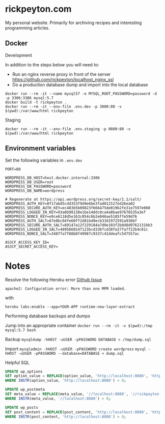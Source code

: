 # rickpeyton.com

My personal website. Primarily for archiving recipes and interesting programming articles.

## Docker

Development

In addition to the steps below you will need to:
* Run an nginx reverse proxy in front of the server https://github.com/rickpeyton/localhost_nginx_ssl
* Do a production database dump and import into the local database

```
docker run --rm -it --name mysql57 -e MYSQL_ROOT_PASSWORD=password -d -p 3306:3306 mysql:5.7
docker build -t rickpeyton .
docker run --rm -it --env-file .env.dev -p 3000:80 -v $(pwd):/var/www/html rickpeyton
```

Staging

`docker run --rm -it --env-file .env.staging -p 8080:80 -v $(pwd):/var/www/html rickpeyton`

## Environment variables

Set the following variables in `.env.dev`

```.env
PORT=80

WORDPRESS_DB_HOST=host.docker.internal:3306
WORDPRESS_DB_USER=root
WORDPRESS_DB_PASSWORD=password
WORDPRESS_DB_NAME=wordpress

# Regenerate at https://api.wordpress.org/secret-key/1.1/salt/
WORDPRESS_AUTH_KEY=8f17abd5cdd353f9d9e6be3fad011527ed26ea02
WORDPRESS_SECURE_AUTH_KEY=ec483b5b09823f666475de019b2fe31e7597e060
WORDPRESS_LOGGED_IN_KEY=93a8b98138e1be14ddc0ca4a8bae97676535a3ef
WORDPRESS_NONCE_KEY=e9ce6118d5e163c854c6b2e046ae5185ffe59d76
WORDPRESS_AUTH_SALT=67e8bc04fe60ff2d81b49ecb33d1972591a936bf
WORDPRESS_SECURE_AUTH_SALT=89147a12f229184a7d0e103f2b8d8d9762131bb3
WORDPRESS_LOGGED_IN_SALT=489566014f123bcd336fcd38fe27fa7f22b4c01c
WORDPRESS_NONCE_SALT=3487fa7f88b8f49987c9337c41ddeafc547557ac

AS3CF_ACCESS_KEY_ID=
AS3CF_SECRET_ACCESS_KEY=
```

# Notes

Resolve the following Heroku error [Github Issue](https://github.com/docker-library/wordpress/issues/293)

`apache2: Configuration error: More than one MPM loaded.`

with

`heroku labs:enable --app=YOUR-APP runtime-new-layer-extract`

Performing database backups and dumps

Jump into an appropriate container
`docker run --rm -it -v $(pwd):/tmp mysql:5.7 bash`

Backup
`mysqldump -hHOST -uUSER -pPASSWORD DATABASE > /tmp/dump.sql`

Import
`mysqladmin -hHOST -uUSER -pPASSWORD create wordpress`
`mysql -hHOST -uUSER -pPASSWORD --database=DATABASE < dump.sql`

Helpful SQL

```sql
UPDATE wp_options
SET option_value = REPLACE(option_value, 'http://localhost:8080', 'https://rickpeyton-staging.herokuapp.com')
WHERE INSTR(option_value, 'http://localhost:8080') > 0;
```

```sql
UPDATE wp_postmeta
SET meta_value = REPLACE(meta_value, '//localhost:8080', '//rickpeyton-staging.herokuapp.com')
WHERE INSTR(meta_value, '//localhost:8080') > 0;
```

```sql
UPDATE wp_posts
SET post_content = REPLACE(post_content, 'http://localhost:8080', 'https://rickpeyton-staging.herokuapp.com')
WHERE INSTR(post_content, 'http://localhost:8080') > 0;
```
